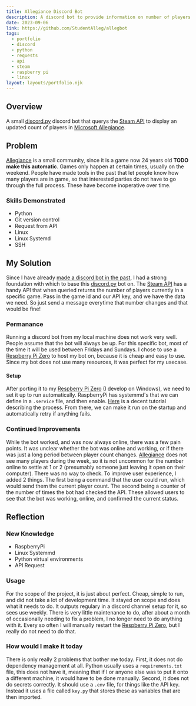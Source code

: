 ```yaml
---
title: Allegiance Discord Bot
description: A discord bot to provide information on number of players online in a steam game
date: 2023-09-06
link: https://github.com/StudentAlleg/allegbot
tags:
  - portfolio
  - discord
  - python
  - requests
  - api
  - steam
  - raspberry pi
  - linux
layout: layouts/portfolio.njk
---
```

## Overview
A small [discord.py](https://discordpy.readthedocs.io/en/stable/) discord bot that querys the [Steam API](https://steamcommunity.com/dev) to display an updated count of players in [Microsoft Allegiance](https://store.steampowered.com/app/700480/Microsoft_Allegiance/).

## Problem
[Allegiance](https://store.steampowered.com/app/700480/Microsoft_Allegiance/) is a small community, since it is a game now 24 years old <b>TODO make this automatic</b>. Games only happen at certain times, usually on the weekend. People have made tools in the past that let people know how many players are in game, so that interested parties do not have to go through the full process. These have become inoperative over time.
### Skills Demonstrated
* Python
* Git version control
* Request from API
* Linux
* Linux Systemd
* SSH

## My Solution
Since I have already [made a discord bot in the past](/portfolio/discord-bot-foxhole), I had a strong foundation with which to base this [discord.py](https://discordpy.readthedocs.io/en/stable/) bot on. The [Steam API](https://steamcommunity.com/dev) has a handy API that when queried returns the number of players currently in a specific game. Pass in the game id and our API key, and we have the data we need.
So just send a message everytime that number changes and that would be fine!
### Permanance
Running a discord bot from my local machine does not work very well. People assume that the bot will always be up. For this specific bot, most of the time it will be used between Fridays and Sundays. I chose to use a [Respberry Pi Zero](https://www.raspberrypi.com/products/raspberry-pi-zero/) to host my bot on, because it is cheap and easy to use. Since my bot does not use many resources, it was perfect for my usecase.
#### Setup
After porting it to my [Respberry Pi Zero](https://www.raspberrypi.com/products/raspberry-pi-zero/) (I develop on Windows), we need to set it up to run automatically. RaspberryPi has systemmd's that we can define in a `.service` file, and then enable. [Here](https://linuxhandbook.com/create-systemd-services/) is a decent tutorial describing the process. From there, we can make it run on the startup and automatically retry if anything fails.
### Continued Improvements
While the bot worked, and was now always online, there was a few pain points. It was unclear whether the bot was online and working, or if there was just a long period between player count changes. [Allegiance](https://store.steampowered.com/app/700480/Microsoft_Allegiance/) does not see many players during the week, so it is not uncommon for the number online to settle at 1 or 2 (presumably someone just leaving it open on their computer). There was no way to check. To improve user experience, I added 2 things. The first being a command that the user could run, which would send them the current player count. The second being a counter of the number of times the bot had checked the API. These allowed users to see that the bot was working, online, and confirmed the current status.


## Reflection
### New Knowledge
* RaspberryPi
* Linux Systemmd
* Python virtual environments
* API Request

### Usage
For the scope of the project, it is just about perfect. Cheap, simple to run, and did not take a lot of development time. It stayed on scope and does what it needs to do. It outputs regulary in a discord channel setup for it, so sees use weekly. There is very little maintenance to do, after about a month of occasionally needing to fix a problem, I no longer need to do anything with it. Every so often I will manually restart the [Respberry Pi Zero](https://www.raspberrypi.com/products/raspberry-pi-zero/), but I really do not need to do that.

### How would I make it today
There is only really 2 problems that bother me today. First, it does not do dependency management at all. Python usually uses a `requirements.txt` file, this does not have it, meaning that if I or anyone else was to put it onto a different machine, it would have to be done manually. Second, it does not do secrets correctly. It should use a `.env` file, for things like the API key. Instead it uses a file called `key.py` that stores these as variables that are then imported.

